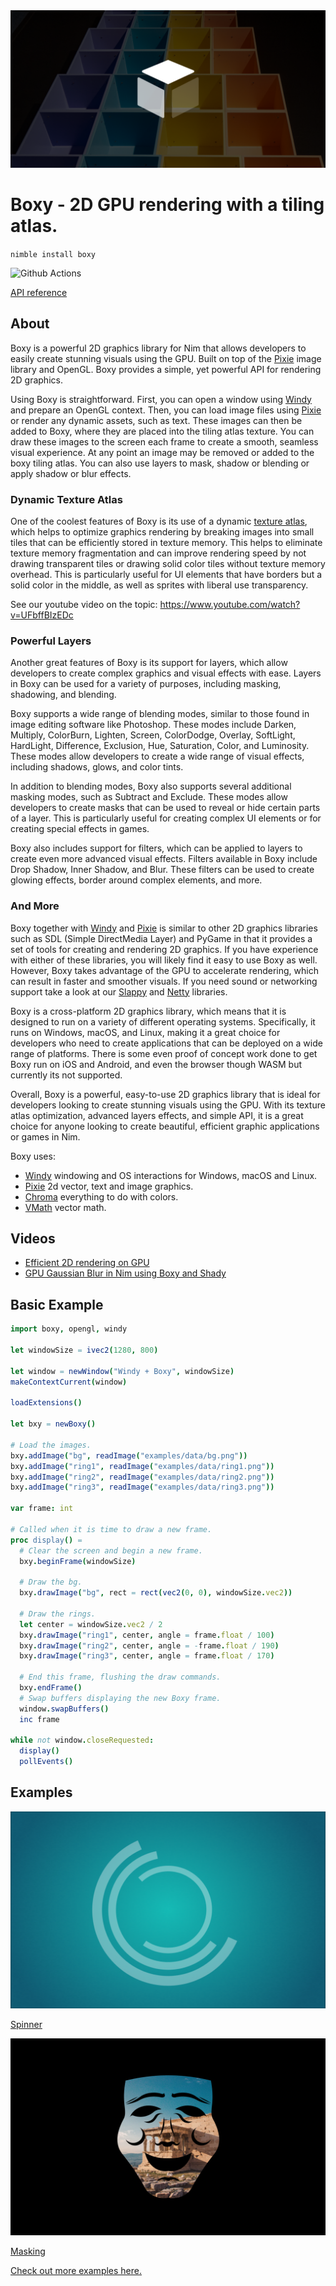 <img src="docs/banner.png">

# Boxy - 2D GPU rendering with a tiling atlas.

`nimble install boxy`

![Github Actions](https://github.com/treeform/boxy/workflows/Github%20Actions/badge.svg)

[API reference](https://treeform.github.io/boxy)

## About

Boxy is a powerful 2D graphics library for Nim that allows developers to easily create stunning visuals using the GPU. Built on top of the [Pixie](https://github.com/treeform/pixie) image library and OpenGL. Boxy provides a simple, yet powerful API for rendering 2D graphics.

Using Boxy is straightforward. First, you can open a window using [Windy](https://github.com/treeform/windy) and prepare an OpenGL context. Then, you can load image files using [Pixie](https://github.com/treeform/pixie) or render any dynamic assets, such as text. These images can then be added to Boxy, where they are placed into the tiling atlas texture. You can draw these images to the screen each frame to create a smooth, seamless visual experience. At any point an image may be removed or added to the boxy tiling atlas. You can also use layers to mask, shadow or blending or apply shadow or blur effects.

### Dynamic Texture Atlas

One of the coolest features of Boxy is its use of a dynamic [texture atlas](https://en.wikipedia.org/wiki/Texture_atlas), which helps to optimize graphics rendering by breaking images into small tiles that can be efficiently stored in texture memory. This helps to eliminate texture memory fragmentation and can improve rendering speed by not drawing transparent tiles or drawing solid color tiles without texture memory overhead. This is particularly useful for UI elements that have borders but a solid color in the middle, as well as sprites with liberal use transparency.

See our youtube video on the topic: https://www.youtube.com/watch?v=UFbffBIzEDc

### Powerful Layers

Another great features of Boxy is its support for layers, which allow developers to create complex graphics and visual effects with ease. Layers in Boxy can be used for a variety of purposes, including masking, shadowing, and blending.

Boxy supports a wide range of blending modes, similar to those found in image editing software like Photoshop. These modes include Darken, Multiply, ColorBurn, Lighten, Screen, ColorDodge, Overlay, SoftLight, HardLight, Difference, Exclusion, Hue, Saturation, Color, and Luminosity. These modes allow developers to create a wide range of visual effects, including shadows, glows, and color tints.

In addition to blending modes, Boxy also supports several additional masking modes, such as Subtract and Exclude. These modes allow developers to create masks that can be used to reveal or hide certain parts of a layer. This is particularly useful for creating complex UI elements or for creating special effects in games.

Boxy also includes support for filters, which can be applied to layers to create even more advanced visual effects. Filters available in Boxy include Drop Shadow, Inner Shadow, and Blur. These filters can be used to create glowing effects, border around complex elements, and more.

### And More

Boxy together with [Windy](https://github.com/treeform/windy) and [Pixie](https://github.com/treeform/pixie) is similar to other 2D graphics libraries such as SDL (Simple DirectMedia Layer) and PyGame in that it provides a set of tools for creating and rendering 2D graphics. If you have experience with either of these libraries, you will likely find it easy to use Boxy as well. However, Boxy takes advantage of the GPU to accelerate rendering, which can result in faster and smoother visuals. If you need sound or networking support take a look at our [Slappy](https://github.com/treeform/slappy) and [Netty](https://github.com/treeform/netty) libraries.

Boxy is a cross-platform 2D graphics library, which means that it is designed to run on a variety of different operating systems. Specifically, it runs on Windows, macOS, and Linux, making it a great choice for developers who need to create applications that can be deployed on a wide range of platforms. There is some even proof of concept work done to get Boxy run on iOS and Android, and even the browser though WASM but currently its not supported.

Overall, Boxy is a powerful, easy-to-use 2D graphics library that is ideal for developers looking to create stunning visuals using the GPU. With its texture atlas optimization, advanced layers effects, and simple API, it is a great choice for anyone looking to create beautiful, efficient graphic applications or games in Nim.

Boxy uses:
* [Windy](https://github.com/treeform/windy) windowing and OS interactions for Windows, macOS and Linux.
* [Pixie](https://github.com/treeform/pixie) 2d vector, text and image graphics.
* [Chroma](https://github.com/treeform/chroma) everything to do with colors.
* [VMath](https://github.com/treeform/vmath) vector math.

## Videos

* [Efficient 2D rendering on GPU](https://www.youtube.com/watch?v=UFbffBIzEDc)
* [GPU Gaussian Blur in Nim using Boxy and Shady](https://youtu.be/oUB0BGsNY5g)

## Basic Example

```nim
import boxy, opengl, windy

let windowSize = ivec2(1280, 800)

let window = newWindow("Windy + Boxy", windowSize)
makeContextCurrent(window)

loadExtensions()

let bxy = newBoxy()

# Load the images.
bxy.addImage("bg", readImage("examples/data/bg.png"))
bxy.addImage("ring1", readImage("examples/data/ring1.png"))
bxy.addImage("ring2", readImage("examples/data/ring2.png"))
bxy.addImage("ring3", readImage("examples/data/ring3.png"))

var frame: int

# Called when it is time to draw a new frame.
proc display() =
  # Clear the screen and begin a new frame.
  bxy.beginFrame(windowSize)

  # Draw the bg.
  bxy.drawImage("bg", rect = rect(vec2(0, 0), windowSize.vec2))

  # Draw the rings.
  let center = windowSize.vec2 / 2
  bxy.drawImage("ring1", center, angle = frame.float / 100)
  bxy.drawImage("ring2", center, angle = -frame.float / 190)
  bxy.drawImage("ring3", center, angle = frame.float / 170)

  # End this frame, flushing the draw commands.
  bxy.endFrame()
  # Swap buffers displaying the new Boxy frame.
  window.swapBuffers()
  inc frame

while not window.closeRequested:
  display()
  pollEvents()
```

## Examples

<img src="docs/spinner.png">

[Spinner](https://github.com/treeform/boxy/blob/master/examples/basic_windy.nim)

<img src="docs/masking.png">

[Masking](https://github.com/treeform/boxy/blob/master/examples/masking.nim)

[Check out more examples here.](https://github.com/treeform/boxy/tree/master/examples)
